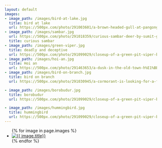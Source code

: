 ```yaml
---
layout: default
images:
- image_path: /images/bird-at-lake.jpg
  title: bird at lake
  url: https://500px.com/photo/291003601/a-brown-headed-gull-at-pangong-tso-by-sumit-gupta
- image_path: /images/sambar.jpg
  url: https://500px.com/photo/291018359/curious-sambar-deer-by-sumit-gupta
  title: curious sambar
- image_path: /images/green-viper.jpg
  title: deadly and deceptive
  url: https://500px.com/photo/291099029/closeup-of-a-green-pit-viper-by-sumit-gupta
- image_path: /images/hoi-an.jpg
  title: Hoi an 
  url: https://500px.com/photo/291463653/a-dusk-in-the-old-town-h%E1%BB%99i-an-by-sumit-gupta
- image_path: /images/bird-on-branch.jpg
  title: bird on branch
  url: https://500px.com/photo/291030945/a-cormorant-is-looking-for-a-fish-by-sumit-gupta

- image_path: /images/borobudur.jpg
  title: borobudur
  url: https://500px.com/photo/291099029/closeup-of-a-green-pit-viper-by-sumit-gupta

- image_path: /images/hummingbird.jpg
  title: hummingbird
  url: https://500px.com/photo/291099029/closeup-of-a-green-pit-viper-by-sumit-gupta
---
```


<ul class="gallery">
  {% for image in page.images %}
  <li><a href="{{ image.url }}" target="_blank"> <img src="{{ image.image_path }}" alt="{{ image.title}}"/></a></li>
  {% endfor %}
</ul>
